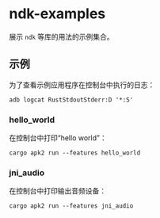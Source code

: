 # ndk-examples

展示 `ndk` 等库的用法的示例集合。

## 示例

为了查看示例应用程序在控制台中执行的日志：
```shell
adb logcat RustStdoutStderr:D '*:S'
```

### hello_world

在控制台中打印“hello world”：

```shell
cargo apk2 run --features hello_world
```

### jni_audio

在控制台中打印输出音频设备：

```shell
cargo apk2 run --features jni_audio
```
